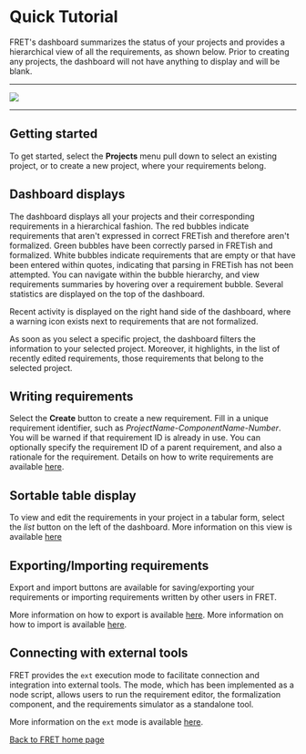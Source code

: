 # Quick Tutorial

FRET's dashboard summarizes the status of your projects and provides a hierarchical view of all the requirements, as shown below. Prior to creating any projects, the dashboard will not have anything to display and will be blank.  

***
<img src="../screen_shots/Dashboard.png">

***

## Getting started

To get started, select the **Projects** menu pull down to select an existing project, or to create a new project, where your requirements belong.

## Dashboard displays
The dashboard displays all your projects and their corresponding requirements in a hierarchical fashion. The red bubbles indicate requirements that aren't expressed in correct FRETish and therefore aren't formalized. Green bubbles have been correctly parsed in FRETish and formalized. White bubbles indicate requirements that are empty or that have been entered within quotes, indicating that parsing in FRETish has not been attempted. You can navigate within the bubble hierarchy, and view requirements summaries by hovering over a requirement bubble. Several statistics are displayed on the top of the dashboard.

Recent activity is displayed on the right hand side of the dashboard, where a warning icon exists next to requirements that are not formalized.

As soon as you select a specific project, the dashboard filters the information to your selected project. Moreover, it highlights, in the list of recently edited requirements, those requirements that belong to the selected project.

## Writing requirements

Select the **Create** button to create a new requirement. Fill in a unique requirement identifier, such as *ProjectName-ComponentName-Number*. You will be warned if that requirement ID is already in use. You can optionally specify the requirement ID of a parent requirement, and also a rationale for the requirement. Details on how to write requirements are available [here](./writingReqs.md).

## Sortable table display

To view and edit the requirements in your project in a tabular form, select the _list_ button on the left of the dashboard. More information on this view is available [here](./examples/table.md)


## Exporting/Importing requirements

Export and import buttons are available for saving/exporting your requirements or importing requirements written by other users in FRET.

More information on how to export is available [here](./export&import/export.md).
More information on how to import is available [here](./export&import/import.md).

## Connecting with external tools

FRET provides the `ext`  execution mode to facilitate connection and integration into external tools. The mode, which has been implemented as a node script,  allows users to run the requirement editor, the formalization component, and the requirements simulator as a standalone tool.

More information on the `ext` mode is available [here](./external/ext_tools.md).


[Back to FRET home page](../userManual.md)
